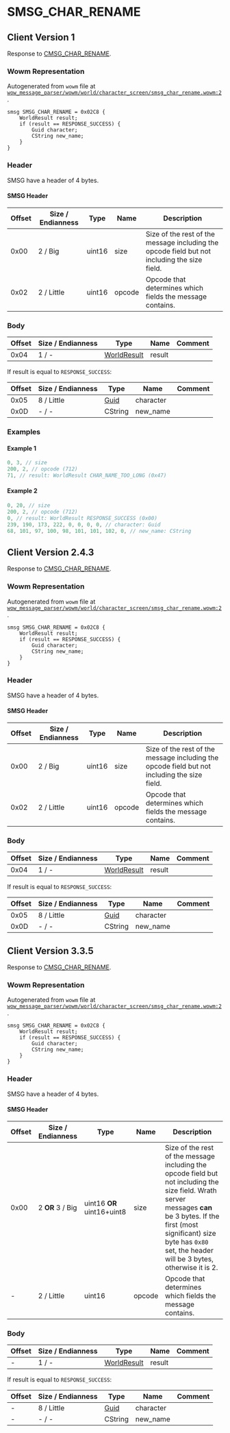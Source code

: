 # SMSG_CHAR_RENAME

## Client Version 1

Response to [CMSG_CHAR_RENAME](./cmsg_char_rename.md).

### Wowm Representation

Autogenerated from `wowm` file at [`wow_message_parser/wowm/world/character_screen/smsg_char_rename.wowm:2`](https://github.com/gtker/wow_messages/tree/main/wow_message_parser/wowm/world/character_screen/smsg_char_rename.wowm#L2).
```rust,ignore
smsg SMSG_CHAR_RENAME = 0x02C8 {
    WorldResult result;
    if (result == RESPONSE_SUCCESS) {
        Guid character;
        CString new_name;
    }
}
```
### Header

SMSG have a header of 4 bytes.

#### SMSG Header

| Offset | Size / Endianness | Type   | Name   | Description |
| ------ | ----------------- | ------ | ------ | ----------- |
| 0x00   | 2 / Big           | uint16 | size   | Size of the rest of the message including the opcode field but not including the size field.|
| 0x02   | 2 / Little        | uint16 | opcode | Opcode that determines which fields the message contains.|

### Body

| Offset | Size / Endianness | Type | Name | Comment |
| ------ | ----------------- | ---- | ---- | ------- |
| 0x04 | 1 / - | [WorldResult](worldresult.md) | result |  |

If result is equal to `RESPONSE_SUCCESS`:

| Offset | Size / Endianness | Type | Name | Comment |
| ------ | ----------------- | ---- | ---- | ------- |
| 0x05 | 8 / Little | [Guid](../types/packed-guid.md) | character |  |
| 0x0D | - / - | CString | new_name |  |

### Examples

#### Example 1

```c
0, 3, // size
200, 2, // opcode (712)
71, // result: WorldResult CHAR_NAME_TOO_LONG (0x47)
```
#### Example 2

```c
0, 20, // size
200, 2, // opcode (712)
0, // result: WorldResult RESPONSE_SUCCESS (0x00)
239, 190, 173, 222, 0, 0, 0, 0, // character: Guid
68, 101, 97, 100, 98, 101, 101, 102, 0, // new_name: CString
```
## Client Version 2.4.3

Response to [CMSG_CHAR_RENAME](./cmsg_char_rename.md).

### Wowm Representation

Autogenerated from `wowm` file at [`wow_message_parser/wowm/world/character_screen/smsg_char_rename.wowm:2`](https://github.com/gtker/wow_messages/tree/main/wow_message_parser/wowm/world/character_screen/smsg_char_rename.wowm#L2).
```rust,ignore
smsg SMSG_CHAR_RENAME = 0x02C8 {
    WorldResult result;
    if (result == RESPONSE_SUCCESS) {
        Guid character;
        CString new_name;
    }
}
```
### Header

SMSG have a header of 4 bytes.

#### SMSG Header

| Offset | Size / Endianness | Type   | Name   | Description |
| ------ | ----------------- | ------ | ------ | ----------- |
| 0x00   | 2 / Big           | uint16 | size   | Size of the rest of the message including the opcode field but not including the size field.|
| 0x02   | 2 / Little        | uint16 | opcode | Opcode that determines which fields the message contains.|

### Body

| Offset | Size / Endianness | Type | Name | Comment |
| ------ | ----------------- | ---- | ---- | ------- |
| 0x04 | 1 / - | [WorldResult](worldresult.md) | result |  |

If result is equal to `RESPONSE_SUCCESS`:

| Offset | Size / Endianness | Type | Name | Comment |
| ------ | ----------------- | ---- | ---- | ------- |
| 0x05 | 8 / Little | [Guid](../types/packed-guid.md) | character |  |
| 0x0D | - / - | CString | new_name |  |

## Client Version 3.3.5

Response to [CMSG_CHAR_RENAME](./cmsg_char_rename.md).

### Wowm Representation

Autogenerated from `wowm` file at [`wow_message_parser/wowm/world/character_screen/smsg_char_rename.wowm:2`](https://github.com/gtker/wow_messages/tree/main/wow_message_parser/wowm/world/character_screen/smsg_char_rename.wowm#L2).
```rust,ignore
smsg SMSG_CHAR_RENAME = 0x02C8 {
    WorldResult result;
    if (result == RESPONSE_SUCCESS) {
        Guid character;
        CString new_name;
    }
}
```
### Header

SMSG have a header of 4 bytes.

#### SMSG Header

| Offset | Size / Endianness | Type   | Name   | Description |
| ------ | ----------------- | ------ | ------ | ----------- |
| 0x00   | 2 **OR** 3 / Big           | uint16 **OR** uint16+uint8 | size | Size of the rest of the message including the opcode field but not including the size field. Wrath server messages **can** be 3 bytes. If the first (most significant) size byte has `0x80` set, the header will be 3 bytes, otherwise it is 2.|
| -      | 2 / Little| uint16 | opcode | Opcode that determines which fields the message contains. |

### Body

| Offset | Size / Endianness | Type | Name | Comment |
| ------ | ----------------- | ---- | ---- | ------- |
| - | 1 / - | [WorldResult](worldresult.md) | result |  |

If result is equal to `RESPONSE_SUCCESS`:

| Offset | Size / Endianness | Type | Name | Comment |
| ------ | ----------------- | ---- | ---- | ------- |
| - | 8 / Little | [Guid](../types/packed-guid.md) | character |  |
| - | - / - | CString | new_name |  |

